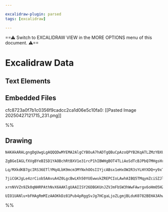 ```yaml
---

excalidraw-plugin: parsed
tags: [excalidraw]

---
```

==⚠  Switch to EXCALIDRAW VIEW in the MORE OPTIONS menu of this document. ⚠==


# Excalidraw Data
## Text Elements
## Embedded Files
cfc8723a0f7b1c0356f9cadcc2ca1d06e5c10fa0: [[Pasted Image 20250427121715_231.png]]

%%
## Drawing
```compressed-json
N4KAkARALgngDgUwgLgAQQQDwMYEMA2AlgCYBOuA7hADTgQBuCpAzoQPYB2KqATLZMzYBXUtiRoIACyhQ4zZAHoFAc0JRJQgEYA6bGwC2CgF7N6hbEcK4OCtptbErHALRY8RMpWdx8Q1TdIEfARcZgRmBShcZQUebTiAdho6IIR9BA4oZm4AbXAwUDAiiBJuCAAhTGIATQBrQkIjADllWoAFAC1NAEU2gEdJADEKGGSiyFhEMsJ9aKR+YsxuZx4A

ZgBGeIAGLfXVgBYeBISD1YAOBchRtBXV1e31rcP1hIBWHgBOT4TLiAoSdTcBJPbQ7MHgsHrX6SBCEZTSbhnH75SDWZTBbhbX7MKCkNi1BAAYTY+DYpDKuOszDguECmTGxU0uGwtWUeKEHGIxNJ5IklI41NpGSgDMgADNCPh8ABlWAYiSCDyiiA4vEEgDqAMkmO0r2xuPxCFlMHl6EVpV+7PhHHC2TQWJREDYNOwamuqEeDvGEDZwjgAEliHbUDkA

Lq/MXkdKB7gcIRS36ETlYMq4LbK9mcm3MYNxhOOsIIYjcABsx1eHxOW2R3sYLHYXDQ+y9xTrrE4TU4Ym4LzOHxLRxL6yhjsIzAAIqkoEXuGKCGFfpphJyAKLBdKZXPx/C/IRwYi4afFtAvfavN4Do48M4j71EDi1WPb36klkztBz/ALgtRKBCYMQIgnJJsoyoSsEMYSNgYrYEiaxpmKCSaOs2BbKsrwlmKHx4MQ2DYDweDrMQWwlggrzYI8c7pti

7jiCGKJgLe4zrCiob5AAvuA4Z0LgcBwLKh50YUEwwukZREPCIoLAwhAIBQ5TMqymZciSZJlAAxOsCBaTw8z5BA2AiHSUD+tO+iymqRKqby6DqdgJbEWKrwMgZRnCqZaQKSyvocipPIUuQAo0sZLmGaQxkefogySjKcp0SqJIWvpYURWZFmGpqxCAvaurSSl7lpQaBLGqaCVKnlbmZJFABKwjWramIVeFBVpAA8i6bo9jsTWpWkgycFAgy4Pokruk

xrnNVVZn9Zk0qNHRPAthNvX6AAKlgUAAIISY26DBGKUnJZVJmFbSW3hWwFAwrgx6oHmO5HZNJ1pCunKbRdV0hLdEC0niVDScw2B4lKAAa3CvGcrzaG8qwfCRPB6vpgPA/g1TcPs6wfLqeyvJj14JI8Hz7NJRhsAY3DCZA9AEEIdEsUU7E9S1+i1b52YAcpLlsiQc1GHR93SdzflqWglMVCS33qfsZzSyWgzy8q1UIMo8a0hpPCEhr+z7ArHFM7NR

UIO1UANlu+bFHAgRmMIzAAOKkDz81Pub4pRggSvJg7HCgaLjoZLgmjBLduK0782BEHA3AhwgvwcMNdHR78whQPeCekLTev6XYABWCDYFk0px3AACybDEAgr0B0Hs7zgg4CM3Q4HhBTnHsUAA
```
%%